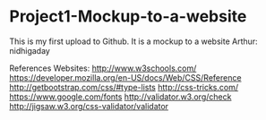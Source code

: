 Project1-Mockup-to-a-website
============================

This is my first upload to Github. It is a mockup to a website
Arthur: nidhigaday


References
Websites:
	http://www.w3schools.com/
	https://developer.mozilla.org/en-US/docs/Web/CSS/Reference
	http://getbootstrap.com/css/#type-lists
	http://css-tricks.com/
	https://www.google.com/fonts
	http://validator.w3.org/check
	http://jigsaw.w3.org/css-validator/validator


